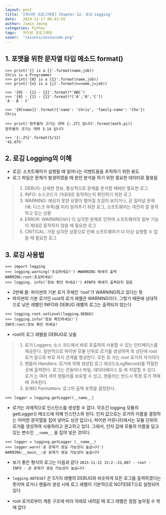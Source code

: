 ```yaml
---
layout: post
title: '[파이썬 프로그래밍] Chapter 12. 로깅 Logging'
date:   2019-12-17 08:43:59
author: Jimin Jeong
categories: Python
tags:	파이썬 프로그래밍
cover:  "/assets/instacode.png"
---
```



## 1. 포맷을 위한 문자열 타입 메소드 format()
```
>>> print('{} is a {}'.format(name,job))
Chris is a Programmer
>>> print('{0} is a {1}'.format(name,job))
>>> print('{n} is a {j}'.format(n=name,j=job))
```

```
>>> '{0} - {1} - {2}'.format(*'ABC')
>>> '{0} - {1} - {2}'.format(*['A','B','C'])
'A - B - C'
```

```
>>> '{0[name]}'.format({'name': 'Chris', 'family-name': 'Cho'})
Chris
```

```
>>> print('원주율의 크기는 대략 {:.2f} 입니다'.format(math.pi))
원주율의 크기는 대략 3.14 입니다
```

```
>>> '{:.2%}'.format(5/12)
'41.67%'
```


## 2. 로깅 Logging의 이해
* 로깅: 소프트웨어가 실행될 때 일어나는 이벤트들을 추적하기 위한 용도
* 로그 파일은 문제가 발생하였을 때 원인 분석을 하기 위한 중요한 데이터로 활용됨
> 1. DEBUG: 상세한 정보, 통상적으로 문제를 분석할 때에만 필요한 로그  
> 2. INFO: 소스코드가 기대대로 동작하는지 확인하기 위한 로그  
> 3. WARNING: 예상치 못한 상황이 벌어질 조짐이 보이거나, 곧 일어날 문제(예: 디스크 부족)를 미리 알려주기 위한 로그, 소프트웨어는 여전히 잘 동작하고 있는 상황  
> 4. ERROR: WARNING보다 더 심각한 문제로 인하여 소프트웨어의 일부 기능이 제대로 동작하지 않을 때 필요한 로그  
> 5. CRITICAL: 가장 심각한 상황으로 인해 소프트웨어가 더 이상 실행할 수 없을 때 필요한 로그  

## 3. 로깅 사용법
```
>>> import logging
>>> logging.warning('조심하세요!') #WARNING 메세지 출력
WARNING:root:조심하세요!
>>> logging. info('정보 확인 하세요!') #INFO 메세지 출력되지 않음
```
- 2번째 줄: 파이썬의 기본 로거 주체인 'root'가 WARNING하고 있다는 뜻
- 파이썬의 기본 로거인 root의 로거 레벨은 WARNING이다. 그렇기 때문에 상대적으로 낮은 레벨인 INFO와 DEBUG 레벨의 로그는 출력되지 않는다
```
>>> logging.root.setLevel(logging.DEBUG)
>>> logging.info('정보 확인하세요!')
INFO:root:정보 확인 하세요!
```
- root의 로그 레벨을 DEBUG로 낮춤

> 1. 로거 Loggers; 소스 코드에서 바로 호출하여 사용할 수 있는 인터페이스를 				제공한다. 일반적으로 파이썬 모듈 단위로 로거를 생성하며 최				상단에 root 로거 밑으로 부모 자식 관계를 형성한다. 모든 로				거는 root 로거의 자식이다  
> 2. 핸들러 Handlers: 로거에 의해 생성된 로그 레코드(LogRecord)를 적절한 					곳에 출력한다. 로그는 콘솔이나 파일, 데이터베이스 등					에 저장할 수 있다. 로거	는 여러 개의 핸들러를 보유할 					수 있고, 핸들러는 반드시 특정 로거 객체에 귀속된다.   
> 3. 포매터 Formatters: 로그의 출력 포맷을 결정한다.    

`>>> logger = logging.getLogger(__name__)`
- 로거는 자체적으로 인스턴스를 생성할 수 없다. 무조건 logging 모듈의 getLogger() 메소드에 의해 인스턴스화 된다. 인자 값으로는 로거의 이름을 결정하는 어떠한 문자열을 집어 넣어도 상관 없으나, 파이썬 커뮤니티에서는 모듈 단위의 로거를 생성하여 사용하라고 권고하고 있다. 그래서, 인자 값에 모듈의 이름을 담고 있는 변수인 `__name__` 을 집어 넣은 것이다.

```
>>> logger = logging.getLogger (__name__)
>>> logger.warn('곧 문제가 생길 가능성이 높습니다')
WARNING:__main__:곧 문제가 생길 가능성이 높습니다
```

- 보기 좋은 형식의 로그는 다음과 같다
`2015-11-21 15:2-:31,087 - root - INFO - 곧 문제가 생길 가능성이 높습니다`

- `logging.NOTESET` 은 5가지 레벨의 DEBUG와 비슷하게 모든 로그를 출력하겠다는 뜻이며 로거나 핸들러 생성 시에 로그 레벨이 기본적으로 NOTESET으로 설정되어 있다
- root 로거로부터 계층 구조에 따라 아래로 내려갈 때 로그 레벨은 점점 높아질 수 밖에 없다
